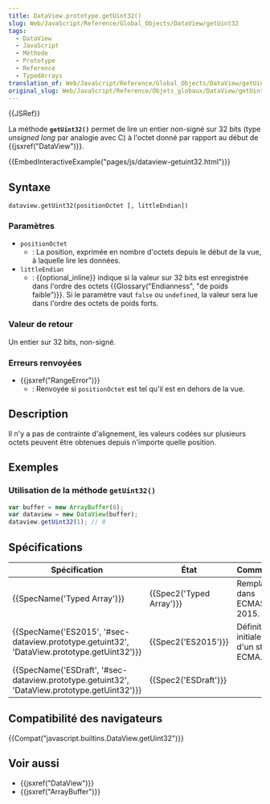 ```yaml
---
title: DataView.prototype.getUint32()
slug: Web/JavaScript/Reference/Global_Objects/DataView/getUint32
tags:
  - DataView
  - JavaScript
  - Méthode
  - Prototype
  - Reference
  - TypedArrays
translation_of: Web/JavaScript/Reference/Global_Objects/DataView/getUint32
original_slug: Web/JavaScript/Reference/Objets_globaux/DataView/getUint32
---
```

{{JSRef}}

La méthode **`getUint32()`** permet de lire un entier non-signé sur 32 bits (type _unsigned long_ par analogie avec C) à l'octet donné par rapport au début de {{jsxref("DataView")}}.

{{EmbedInteractiveExample("pages/js/dataview-getuint32.html")}}

## Syntaxe

    dataview.getUint32(positionOctet [, littleEndian])

### Paramètres

- `positionOctet`
  - : La position, exprimée en nombre d'octets depuis le début de la vue, à laquelle lire les données.
- `littleEndian`
  - : {{optional_inline}} indique si la valeur sur 32 bits est enregistrée dans l'ordre des octets {{Glossary("Endianness", "de poids faible")}}. Si le paramètre vaut `false` ou `undefined`, la valeur sera lue dans l'ordre des octets de poids forts.

### Valeur de retour

Un entier sur 32 bits, non-signé.

### Erreurs renvoyées

- {{jsxref("RangeError")}}
  - : Renvoyée si `positionOctet` est tel qu'il est en dehors de la vue.

## Description

Il n'y a pas de contrainte d'alignement, les valeurs codées sur plusieurs octets peuvent être obtenues depuis n'importe quelle position.

## Exemples

### Utilisation de la méthode `getUint32()`

```js
var buffer = new ArrayBuffer(8);
var dataview = new DataView(buffer);
dataview.getUint32(1); // 0
```

## Spécifications

| Spécification                                                                                                                | État                             | Commentaires                                    |
| ---------------------------------------------------------------------------------------------------------------------------- | -------------------------------- | ----------------------------------------------- |
| {{SpecName('Typed Array')}}                                                                                         | {{Spec2('Typed Array')}} | Remplacée dans ECMAScript 2015.                 |
| {{SpecName('ES2015', '#sec-dataview.prototype.getuint32', 'DataView.prototype.getUint32')}}     | {{Spec2('ES2015')}}         | Définition initiale au sein d'un standard ECMA. |
| {{SpecName('ESDraft', '#sec-dataview.prototype.getuint32', 'DataView.prototype.getUint32')}} | {{Spec2('ESDraft')}}     |                                                 |

## Compatibilité des navigateurs

{{Compat("javascript.builtins.DataView.getUint32")}}

## Voir aussi

- {{jsxref("DataView")}}
- {{jsxref("ArrayBuffer")}}
